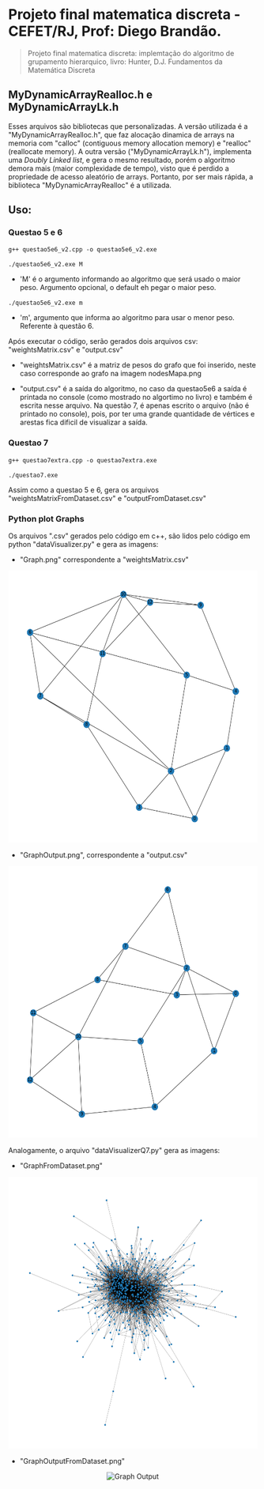 # Projeto final matematica discreta - CEFET/RJ, Prof: Diego Brandão.

> Projeto final matematica discreta: implemtação do algoritmo de grupamento hierarquico, livro: Hunter, D.J. Fundamentos da Matemática Discreta

## MyDynamicArrayRealloc.h e MyDynamicArrayLk.h

Esses arquivos são bibliotecas que personalizadas. A versão utilizada é a "MyDynamicArrayRealloc.h", que faz alocação dinamica de arrays na memoria com "calloc" (contiguous memory allocation memory) e "realloc" (reallocate memory). A outra versão ("MyDynamicArrayLk.h"), implementa uma _Doubly Linked list_, e gera o mesmo resultado, porém o algoritmo demora mais (maior complexidade de tempo), visto que é perdido a propriedade de acesso aleatório de arrays. Portanto, por ser mais rápida, a biblioteca "MyDynamicArrayRealloc" é a utilizada.

## Uso:

### Questao 5 e 6

```shell
g++ questao5e6_v2.cpp -o questao5e6_v2.exe
```

```shell
./questao5e6_v2.exe M
```

- 'M' é o argumento informando ao algoritmo que será usado o maior peso. Argumento opcional,
  o default eh pegar o maior peso.

```shell
./questao5e6_v2.exe m
```

- 'm', argumento que informa ao algoritmo para usar o menor peso. Referente à questão 6.

Após executar o código, serão gerados dois arquivos csv: "weightsMatrix.csv" e "output.csv"

- "weightsMatrix.csv" é a matriz de pesos do grafo que foi inserido, neste caso
  corresponde ao grafo na imagem nodesMapa.png

- "output.csv" é a saída do algoritmo, no caso da questao5e6 a saída é printada no console
  (como mostrado no algortimo no livro) e também é escrita nesse arquivo. Na questão 7, é
  apenas escrito o arquivo (não é printado no console), pois, por ter uma grande quantidade de
  vértices e arestas fica dificil de visualizar a saída.

### Questao 7

```shell
g++ questao7extra.cpp -o questao7extra.exe
```

```shell
./questao7.exe
```

Assim como a questao 5 e 6, gera os arquivos "weightsMatrixFromDataset.csv" e "outputFromDataset.csv"

### Python plot Graphs

Os arquivos ".csv" gerados pelo código em c++, são lidos pelo código em python "dataVisualizer.py"
e gera as imagens:

- "Graph.png" correspondente a "weightsMatrix.csv"

<p align="center">
  <img src="./Graph.png" height="550" alt="Graph">
</p>

- "GraphOutput.png", correspondente a "output.csv"

<p align="center">
  <img src="./GraphOutput.png" height="550" alt="Graph Output">
</p>

Analogamente, o arquivo "dataVisualizerQ7.py" gera as imagens:

- "GraphFromDataset.png"
<p align="center">
  <img src="./GraphFromDataset.png" height="550" alt="Graph Output">
</p>

- "GraphOutputFromDataset.png"

<p align="center">
  <img src="./GraphOutputFromDataset.png" height="550" alt="Graph Output">
</p>
